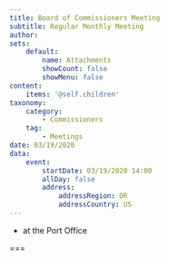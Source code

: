 ```yaml
---
title: Board of Commissioners Meeting
subtitle: Regular Monthly Meeting
author: 
sets:
    default:
        name: Attachments
        showCount: false
        showMenu: false
content:
    items: '@self.children'
taxonomy:
    category: 
        - Commissioners
    tag: 
        - Meetings
date: 03/19/2020
data:
    event:
        startDate: 03/19/2020 14:00
        allDay: false
        address:
            addressRegion: OR
            addressCountry: US
---
```


- at the Port Office

===
